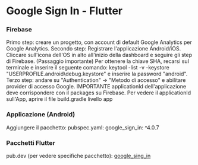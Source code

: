 # Google Sign In - Flutter

### Firebase
Primo step: creare un progetto, con account di default Google Analytics per Google Analytics.
Secondo step: Registrare l'applicazione Android/iOS. Cliccare sull'icona dell'OS in alto all'inizio della dashboard e seguire gli step di Firebase. (Passaggio importante) Per ottenere la chiave SHA, recarsi sul terminale e inserire il seguente comando:
keytool -list -v -keystore "USERPROFILE.android\debug.keystore" e inserire la password "android".
Terzo step: andare su "Authentication" -> "Metodo di accesso" e abilitare provider di accesso Google.
IMPORTANTE
applicationId dell'applicazione deve corrispondere con il packages su Firebase. Per vedere il applicationId sull'App, aprire il file build.gradle livello app 

### Applicazione (Android)
Aggiungere il pacchetto:
pubspec.yaml:
  google_sign_in: ^4.0.7

### Pacchetti Flutter
pub.dev (per vedere specifiche pacchetto): [google_sing_in](https://pub.dev/packages/google_sign_in#-readme-tab-)
